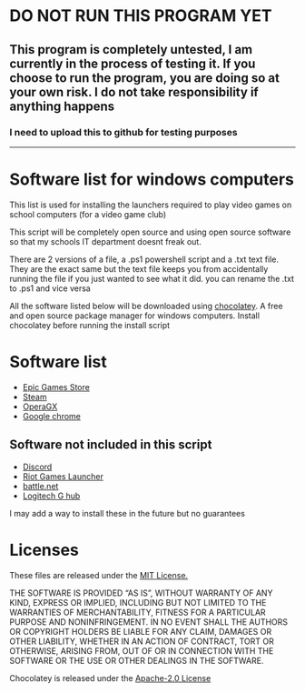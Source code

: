 # **DO NOT RUN THIS PROGRAM YET**
## **This program is completely untested, I am currently in the process of testing it. If you choose to run the program, you are doing so at your own risk. I do not take responsibility if anything happens**
### **I need to upload this to github for testing purposes**

** **
# Software list for windows computers
This list is used for installing the launchers required to play video games on school computers (for a video game club)

This script will be completely open source and using open source software so that my schools IT department doesnt freak out.

There are 2 versions of a file, a .ps1 powershell script and a .txt text file. They are the exact same but the text file keeps you from accidentally running the file if you just wanted to see what it did. you can rename the .txt to .ps1 and vice versa

All the software listed below will be downloaded using [chocolatey](https://community.chocolatey.org). A free and open source package manager for windows computers. Install chocolatey before running the install script

# Software list
- [Epic Games Store](community.chocolatey.org/packages/epicgameslauncher)
- [Steam](https://community.chocolatey.org/packages/steam)
- [OperaGX](https://community.chocolatey.org/packages/opera-gx)
- [Google chrome](https://community.chocolatey.org/packages/googlechrome)

## Software not included in this script
- [Discord](https://discord.com)
- [Riot Games Launcher](https://playvalorant.com/en-us/)
- [battle.net](https://us.shop.battle.net/en-us)
- [Logitech G hub](https://www.logitechg.com/en-us/innovation/g-hub.html)

I may add a way to install these in the future but no guarantees 

# Licenses
These files are released under the [MIT License.](LICENSE)

THE SOFTWARE IS PROVIDED “AS IS”, WITHOUT WARRANTY OF ANY KIND, EXPRESS OR IMPLIED, INCLUDING BUT NOT LIMITED TO THE WARRANTIES OF MERCHANTABILITY, FITNESS FOR A PARTICULAR PURPOSE AND NONINFRINGEMENT. IN NO EVENT SHALL THE AUTHORS OR COPYRIGHT HOLDERS BE LIABLE FOR ANY CLAIM, DAMAGES OR OTHER LIABILITY, WHETHER IN AN ACTION OF CONTRACT, TORT OR OTHERWISE, ARISING FROM, OUT OF OR IN CONNECTION WITH THE SOFTWARE OR THE USE OR OTHER DEALINGS IN THE SOFTWARE.

Chocolatey is released under the [Apache-2.0 License](https://www.apache.org/licenses/LICENSE-2.0)
